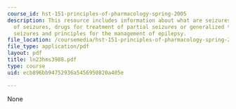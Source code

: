```yaml
---
course_id: hst-151-principles-of-pharmacology-spring-2005
description: This resource includes information about what are seizures, classification
  of seizures, drugs for treatment of partial seizures or generalized tonic-clonic
  seizures and principles for the management of epilepsy.
file_location: /coursemedia/hst-151-principles-of-pharmacology-spring-2005/ecb896bb94752936a5456950820a405e_ln23hms3988.pdf
file_type: application/pdf
layout: pdf
title: ln23hms3988.pdf
type: course
uid: ecb896bb94752936a5456950820a405e

---
```

None